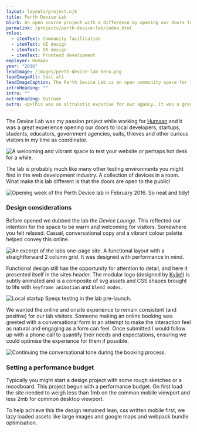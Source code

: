 ```yaml
---
layout: layouts/project.njk
title: Perth Device Lab
blurb: An open source project with a difference by opening our doors to local developers, startups, students, educators, government agencies, suits, thieves and other curious visitors.
permalink: /projects/perth-device-lab/index.html
roles:
  - itemText: Community facilitation
  - itemText: UI design
  - itemText: UX design
  - itemText: Frontend development
employer: Humaan
year: "2016"
leadImage: /images/perth-device-lab-hero.png
leadImageAlt: test alt
leadImageCaption: The Perth Device Lab is an open community space for testing web products on a range of devices and operating systems.
introHeading: ""
intro: ""
outroHeading: Outcome
outro: <p>This was an altruistic excerise for our agancy. It was a greater good project.</p> <p>We made a bunch of friends, perhaps enouraged a culture of best practice and certainaly helped countlesss others in their quest for improved mobile experinces. In 2016 we were added to the Smashing Magazine <a href="https://www.smashingmagazine.com/2016/11/worlds-best-open-device-labs/" target="_blank">"Where Are The World’s Best Open Device Labs?"</a> list which was a bit of a buzz too.</p> <p>The device lab, as many others around the world, has sadly closed.</p> 
---
```


The Device Lab was my passion project while working for [Humaan](http://humaan.com/ "Visit Humaan") and it was a great experience opening our doors to local developers, startups, students, educators, government agencies, suits, thieves and other curious visitors in my time as coordinator.

![](/images/device-lab-2.jpg "A welcoming and vibrant space to test your website or perhaps hot desk for a while.")

The lab is probably much like many other testing environments you might find in the web development industry. A collection of devices in a room. What make this lab different is that the doors are open to the public!

![](/images/device-lab-1.jpg "Opening week of the Perth Device lab in February 2016. So neat and tidy!")

### Design considerations

Before opened we dubbed the lab the *Device Lounge*. This reflected our intention for the space to be warm and welcoming for visitors. Somewhere you felt relaxed. Casual, conversational copy and a vibrant colour palette helped convey this online.

![](/images/lab-hero-desktop-2.jpg "An excerpt of the labs one-page site. A functional layout with a straightforward 2 column grid. It was designed with performance in mind.")

Functional design still has the opportunity for attention to detail, and here it presented itself in the sites header. The modular logo (designed by [Kylie!](https://twitter.com/kylietimpani)) is subtly animated and is a composite of svg assets and CSS shapes brought to life with `keyframe animation` and `blend modes`.

![](/images/urvin.jpg "Local startup Speqs testing in the lab pre-launch.")

We wanted the online and onsite experience to remain consistent (and positive) for our lab visitors. Someone making an online booking was greeted with a conversational form in an attempt to make the interaction feel as natural and engaging as a form can feel. Once submitted I would follow up with a phone call to quantify their needs and expectations, ensuring we could optimise the experience for them if possible.

![](/images/lab-booking.gif " Continuing the conversational tone during the booking process.")

### Setting a performance budget

Typically you might start a design project with some rough sketches or a moodboard. This project begun with a performance budget. On first load the site needed to weigh less than 1mb on the common mobile viewport and less 2mb for common desktop viewport.

To help achieve this the design remained lean, css written mobile first, we lazy loaded assets like large images and google maps and webpack bundle optimisation.